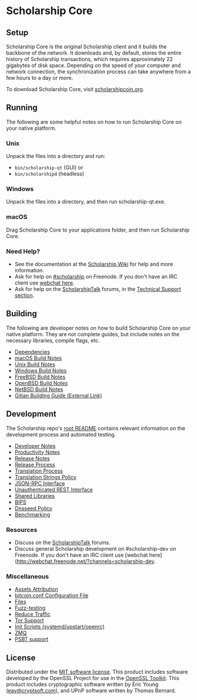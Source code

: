 Scholarship Core
=============

Setup
---------------------
Scholarship Core is the original Scholarship client and it builds the backbone of the network. It downloads and, by default, stores the entire history of Scholarship transactions, which requires approximately 22 gigabytes of disk space. Depending on the speed of your computer and network connection, the synchronization process can take anywhere from a few hours to a day or more.

To download Scholarship Core, visit [scholarshipcoin.org](https://scholarshipcoin.org/).

Running
---------------------
The following are some helpful notes on how to run Scholarship Core on your native platform.

### Unix

Unpack the files into a directory and run:

- `bin/scholarship-qt` (GUI) or
- `bin/scholarshipd` (headless)

### Windows

Unpack the files into a directory, and then run scholarship-qt.exe.

### macOS

Drag Scholarship Core to your applications folder, and then run Scholarship Core.

### Need Help?

* See the documentation at the [Scholarship Wiki](https://scholarship.info/)
for help and more information.
* Ask for help on [#scholarship](http://webchat.freenode.net?channels=scholarship) on Freenode. If you don't have an IRC client use [webchat here](http://webchat.freenode.net?channels=scholarship).
* Ask for help on the [ScholarshipTalk](https://scholarshiptalk.io/) forums, in the [Technical Support section](https://scholarshiptalk.io/c/technical-support).

Building
---------------------
The following are developer notes on how to build Scholarship Core on your native platform. They are not complete guides, but include notes on the necessary libraries, compile flags, etc.

- [Dependencies](dependencies.md)
- [macOS Build Notes](build-osx.md)
- [Unix Build Notes](build-unix.md)
- [Windows Build Notes](build-windows.md)
- [FreeBSD Build Notes](build-freebsd.md)
- [OpenBSD Build Notes](build-openbsd.md)
- [NetBSD Build Notes](build-netbsd.md)
- [Gitian Building Guide (External Link)](https://github.com/bitcoin-core/docs/blob/master/gitian-building.md)

Development
---------------------
The Scholarship repo's [root README](/README.md) contains relevant information on the development process and automated testing.

- [Developer Notes](developer-notes.md)
- [Productivity Notes](productivity.md)
- [Release Notes](release-notes.md)
- [Release Process](release-process.md)
- [Translation Process](translation_process.md)
- [Translation Strings Policy](translation_strings_policy.md)
- [JSON-RPC Interface](JSON-RPC-interface.md)
- [Unauthenticated REST Interface](REST-interface.md)
- [Shared Libraries](shared-libraries.md)
- [BIPS](bips.md)
- [Dnsseed Policy](dnsseed-policy.md)
- [Benchmarking](benchmarking.md)

### Resources
* Discuss on the [ScholarshipTalk](https://scholarshiptalk.io/) forums.
* Discuss general Scholarship development on #scholarship-dev on Freenode. If you don't have an IRC client use [webchat here](http://webchat.freenode.net/?channels=scholarship-dev.

### Miscellaneous
- [Assets Attribution](assets-attribution.md)
- [bitcoin.conf Configuration File](bitcoin-conf.md)
- [Files](files.md)
- [Fuzz-testing](fuzzing.md)
- [Reduce Traffic](reduce-traffic.md)
- [Tor Support](tor.md)
- [Init Scripts (systemd/upstart/openrc)](init.md)
- [ZMQ](zmq.md)
- [PSBT support](psbt.md)

License
---------------------
Distributed under the [MIT software license](/COPYING).
This product includes software developed by the OpenSSL Project for use in the [OpenSSL Toolkit](https://www.openssl.org/). This product includes
cryptographic software written by Eric Young ([eay@cryptsoft.com](mailto:eay@cryptsoft.com)), and UPnP software written by Thomas Bernard.

